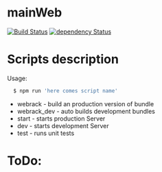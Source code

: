 # mainWeb
[![Build Status](https://travis-ci.org/onebytecode/mainWeb.svg?branch=develop)](https://travis-ci.org/onebytecode/mainWeb)
[![dependency Status](https://david-dm.org/onebytecode/mainWeb.svg)](https://david-dm.org/onebytecode/mainWeb#info=dependencies)
# Scripts description
Usage:
```sh
  $ npm run 'here comes script name'
```
 - webrack - build an production version of bundle
 - webrack_dev - auto builds development bundles
 - start - starts production Server
 - dev - starts development Server
 - test - runs unit tests
# ToDo:
